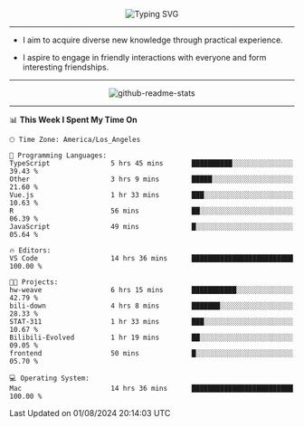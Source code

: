 <p align="center">
  <img src="https://readme-typing-svg.demolab.com?font=Fira+Code&weight=500&size=32&duration=2500&pause=1600&center=true&vCenter=true&random=false&width=1024&height=64&lines=Hi+there+%F0%9F%91%8B;I'm+delighted+you+could+make+it+here+%F0%9F%8E%89;I'm+Harry%2C+a+college+student+still+finding+my+way" alt="Typing SVG" />
</p>


---


- I aim to acquire diverse new knowledge through practical experience.

- I aspire to engage in friendly interactions with everyone and form interesting friendships.


---


<p align="center">
  <img src="https://github-readme-stats.vercel.app/api?username=Harry-Jing&show_icons=true" alt="github-readme-stats"/>
</p>


---

<!--START_SECTION:waka-->
📊 **This Week I Spent My Time On** 

```text
🕑︎ Time Zone: America/Los_Angeles

💬 Programming Languages: 
TypeScript               5 hrs 45 mins       ██████████░░░░░░░░░░░░░░░   39.43 % 
Other                    3 hrs 9 mins        █████░░░░░░░░░░░░░░░░░░░░   21.60 % 
Vue.js                   1 hr 33 mins        ███░░░░░░░░░░░░░░░░░░░░░░   10.63 % 
R                        56 mins             ██░░░░░░░░░░░░░░░░░░░░░░░   06.39 % 
JavaScript               49 mins             █░░░░░░░░░░░░░░░░░░░░░░░░   05.64 % 

🔥 Editors: 
VS Code                  14 hrs 36 mins      █████████████████████████   100.00 % 

🐱‍💻 Projects: 
hw-weave                 6 hrs 15 mins       ███████████░░░░░░░░░░░░░░   42.79 % 
bili-down                4 hrs 8 mins        ███████░░░░░░░░░░░░░░░░░░   28.33 % 
STAT-311                 1 hr 33 mins        ███░░░░░░░░░░░░░░░░░░░░░░   10.67 % 
Bilibili-Evolved         1 hr 19 mins        ██░░░░░░░░░░░░░░░░░░░░░░░   09.05 % 
frontend                 50 mins             █░░░░░░░░░░░░░░░░░░░░░░░░   05.70 % 

💻 Operating System: 
Mac                      14 hrs 36 mins      █████████████████████████   100.00 % 
```


 Last Updated on 01/08/2024 20:14:03 UTC
<!--END_SECTION:waka-->
